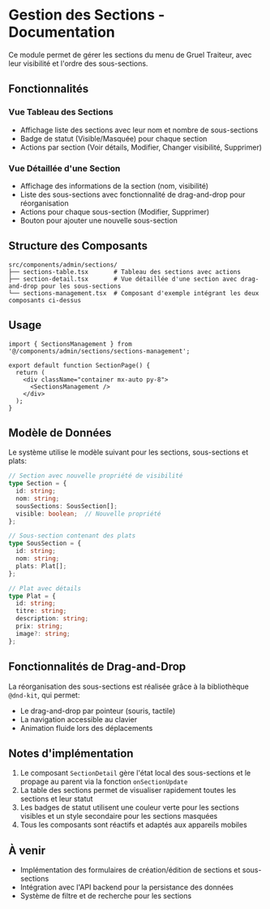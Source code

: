 # Gestion des Sections - Documentation

Ce module permet de gérer les sections du menu de Gruel Traiteur, avec leur visibilité et l'ordre des sous-sections.

## Fonctionnalités

### Vue Tableau des Sections
- Affichage liste des sections avec leur nom et nombre de sous-sections
- Badge de statut (Visible/Masquée) pour chaque section
- Actions par section (Voir détails, Modifier, Changer visibilité, Supprimer)

### Vue Détaillée d'une Section
- Affichage des informations de la section (nom, visibilité)
- Liste des sous-sections avec fonctionnalité de drag-and-drop pour réorganisation
- Actions pour chaque sous-section (Modifier, Supprimer)
- Bouton pour ajouter une nouvelle sous-section

## Structure des Composants

```
src/components/admin/sections/
├── sections-table.tsx       # Tableau des sections avec actions
├── section-detail.tsx       # Vue détaillée d'une section avec drag-and-drop pour les sous-sections
└── sections-management.tsx  # Composant d'exemple intégrant les deux composants ci-dessus
```

## Usage

```tsx
import { SectionsManagement } from '@/components/admin/sections/sections-management';

export default function SectionPage() {
  return (
    <div className="container mx-auto py-8">
      <SectionsManagement />
    </div>
  );
}
```

## Modèle de Données

Le système utilise le modèle suivant pour les sections, sous-sections et plats:

```typescript
// Section avec nouvelle propriété de visibilité
type Section = {
  id: string;
  nom: string;
  sousSections: SousSection[];
  visible: boolean;  // Nouvelle propriété
};

// Sous-section contenant des plats
type SousSection = {
  id: string;
  nom: string;
  plats: Plat[];
};

// Plat avec détails
type Plat = {
  id: string;
  titre: string;
  description: string;
  prix: string;
  image?: string;
};
```

## Fonctionnalités de Drag-and-Drop

La réorganisation des sous-sections est réalisée grâce à la bibliothèque `@dnd-kit`, qui permet:
- Le drag-and-drop par pointeur (souris, tactile)
- La navigation accessible au clavier
- Animation fluide lors des déplacements

## Notes d'implémentation

1. Le composant `SectionDetail` gère l'état local des sous-sections et le propage au parent via la fonction `onSectionUpdate`
2. La table des sections permet de visualiser rapidement toutes les sections et leur statut
3. Les badges de statut utilisent une couleur verte pour les sections visibles et un style secondaire pour les sections masquées
4. Tous les composants sont réactifs et adaptés aux appareils mobiles

## À venir

- Implémentation des formulaires de création/édition de sections et sous-sections
- Intégration avec l'API backend pour la persistance des données
- Système de filtre et de recherche pour les sections 
